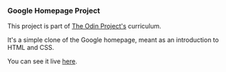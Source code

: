 ### Google Homepage Project

This project is part of [The Odin Project's](https://www.theodinproject.com) curriculum.

It's a simple clone of the Google homepage, meant as an introduction to HTML and CSS.

You can see it live [here](https://ghfinatti.github.io/google-homepage/).